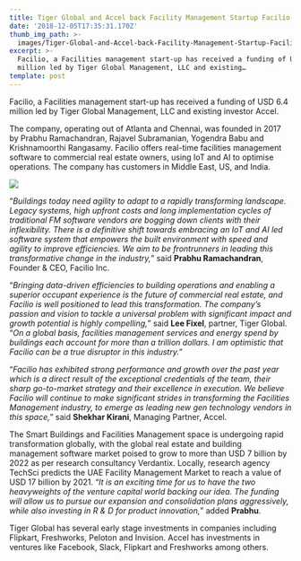 ```yaml
---
title: Tiger Global and Accel back Facility Management Startup Facilio
date: '2018-12-05T17:35:31.170Z'
thumb_img_path: >-
  images/Tiger-Global-and-Accel-back-Facility-Management-Startup-Facilio/1*j-5vuHhW4q0dn0tCaURcqQ.jpeg
excerpt: >-
  Facilio, a Facilities management start-up has received a funding of USD 6.4
  million led by Tiger Global Management, LLC and existing…
template: post
---
```

Facilio, a Facilities management start-up has received a funding of USD 6.4 million led by Tiger Global Management, LLC and existing investor Accel.

The company, operating out of Atlanta and Chennai, was founded in 2017 by Prabhu Ramachandran, Rajavel Subramanian, Yogendra Babu and Krishnamoorthi Rangasamy. Facilio offers real-time facilities management software to commercial real estate owners, using IoT and AI to optimise operations. The company has customers in Middle East, US, and India.

![](/images/Tiger-Global-and-Accel-back-Facility-Management-Startup-Facilio/1*j-5vuHhW4q0dn0tCaURcqQ.jpeg)

“*Buildings today need agility to adapt to a rapidly transforming landscape. Legacy systems, high upfront costs and long implementation cycles of traditional FM software vendors are bogging down clients with their inflexibility. There is a definitive shift towards embracing an IoT and AI led software system that empowers the built environment with speed and agility to improve efficiencies. We aim to be frontrunners in leading this transformative change in the industry,*” said **Prabhu Ramachandran**, Founder & CEO, Facilio Inc.

“*Bringing data-driven efficiencies to building operations and enabling a superior occupant experience is the future of commercial real estate, and Facilio is well positioned to lead this transformation. The company’s passion and vision to tackle a universal problem with significant impact and growth potential is highly compelling,*” said **Lee Fixel**, partner, Tiger Global. “*On a global basis, facilities management services and energy spend by buildings each account for more than a trillion dollars. I am optimistic that Facilio can be a true disruptor in this industry.*”

“*Facilio has exhibited strong performance and growth over the past year which is a direct result of the exceptional credentials of the team, their sharp go-to-market strategy and their excellence in execution. We believe Facilio will continue to make significant strides in transforming the Facilities Management industry, to emerge as leading new gen technology vendors in this space,*” said **Shekhar Kirani**, Managing Partner, Accel.

The Smart Buildings and Facilities Management space is undergoing rapid transformation globally, with the global real estate and building management software market poised to grow to more than USD 7 billion by 2022 as per research consultancy Verdantix. Locally, research agency TechSci predicts the UAE Facility Management Market to reach a value of USD 17 billion by 2021. “*It is an exciting time for us to have the two heavyweights of the venture capital world backing our idea. The funding will allow us to pursue our expansion and consolidation plans aggressively, while also investing in R & D for product innovation,*” added **Prabhu**.

Tiger Global has several early stage investments in companies including Flipkart, Freshworks, Peloton and Invision. Accel has investments in ventures like Facebook, Slack, Flipkart and Freshworks among others.
